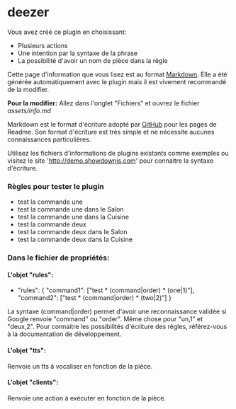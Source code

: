 # deezer

Vous avez créé ce plugin en choisissant:
- Plusieurs actions
- Une intention par la syntaxe de la phrase
- La possibilité d'avoir un nom de pièce dans la règle

Cette page d'information que vous lisez est au format [Markdown](https://fr.wikipedia.org/wiki/Markdown).
Elle a été générée automatiquement avec le plugin mais il est vivement recommandé de la modifier.

**Pour la modifier:** Allez dans l'onglet "Fichiers" et ouvrez le fichier _assets/info.md_

Markdown est le format d'écriture adopté par [GitHub](https://github.com/) pour les pages de Readme. 
Son format d'écriture est très simple et ne nécessite aucunes connaissances particulières.

Utilisez les fichiers d'informations de plugins existants comme exemples ou visitez le site 'http://demo.showdownjs.com' pour connaitre la syntaxe d'écriture.


### Règles pour tester le plugin
- test la commande une
- test la commande une dans le Salon
- test la commande une dans la Cuisine
- test la commande deux
- test la commande deux dans le Salon
- test la commande deux dans la Cuisine


### Dans le fichier de propriétés:

#### L'objet "rules":
- "rules": {
		"command1": ["test * (command|order) * (one|1)"],
		"command2": ["test * (command|order) * (two|2)"]
  }

La syntaxe (command|order) permet d'avoir une reconnaissance validée si Google renvoie "command" ou "order".
Même chose pour "un,1" et "deux,2".
Pour connaitre les possibilités d'écriture des règles, référez-vous à la documentation de développement.

#### L'objet "tts":
Renvoie un tts à vocaliser en fonction de la pièce.

#### L'objet "clients":
Renvoie une action à exécuter en fonction de la pièce.

<br><br><br><br>